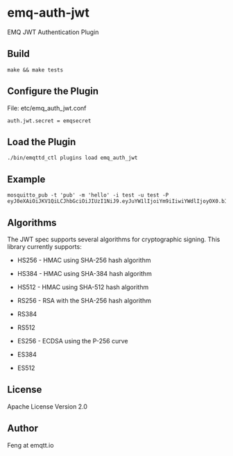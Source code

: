 # emq-auth-jwt
EMQ JWT Authentication Plugin

Build
-----

```
make && make tests
```

Configure the Plugin
--------------------

File: etc/emq_auth_jwt.conf

```
auth.jwt.secret = emqsecret
```


Load the Plugin
---------------

```
./bin/emqttd_ctl plugins load emq_auth_jwt
```

Example
-------

```
mosquitto_pub -t 'pub' -m 'hello' -i test -u test -P eyJ0eXAiOiJKV1QiLCJhbGciOiJIUzI1NiJ9.eyJuYW1lIjoiYm9iIiwiYWdlIjoyOX0.bIV_ZQ8D5nQi0LT8AVkpM4Pd6wmlbpR9S8nOLJAsA8o
```
Algorithms
----------

The JWT spec supports several algorithms for cryptographic signing. This library
currently supports:

* HS256 - HMAC using SHA-256 hash algorithm
* HS384 - HMAC using SHA-384 hash algorithm
* HS512 - HMAC using SHA-512 hash algorithm

* RS256 - RSA with the SHA-256 hash algorithm
* RS384
* RS512

* ES256 - ECDSA using the P-256 curve
* ES384
* ES512

License
-------

Apache License Version 2.0

Author
------

Feng at emqtt.io
